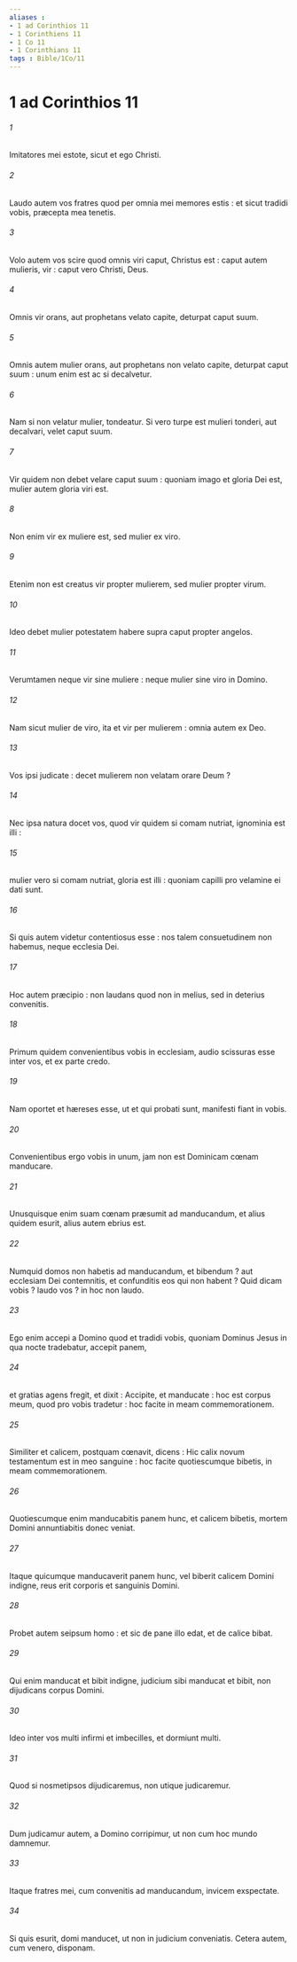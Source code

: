 ```yaml
---
aliases : 
- 1 ad Corinthios 11
- 1 Corinthiens 11
- 1 Co 11
- 1 Corinthians 11
tags : Bible/1Co/11
---
```


# 1 ad Corinthios 11

###### 1
Imitatores mei estote, sicut et ego Christi.
###### 2
Laudo autem vos fratres quod per omnia mei memores estis : et sicut tradidi vobis, præcepta mea tenetis.
###### 3
Volo autem vos scire quod omnis viri caput, Christus est : caput autem mulieris, vir : caput vero Christi, Deus.
###### 4
Omnis vir orans, aut prophetans velato capite, deturpat caput suum.
###### 5
Omnis autem mulier orans, aut prophetans non velato capite, deturpat caput suum : unum enim est ac si decalvetur.
###### 6
Nam si non velatur mulier, tondeatur. Si vero turpe est mulieri tonderi, aut decalvari, velet caput suum.
###### 7
Vir quidem non debet velare caput suum : quoniam imago et gloria Dei est, mulier autem gloria viri est.
###### 8
Non enim vir ex muliere est, sed mulier ex viro.
###### 9
Etenim non est creatus vir propter mulierem, sed mulier propter virum.
###### 10
Ideo debet mulier potestatem habere supra caput propter angelos.
###### 11
Verumtamen neque vir sine muliere : neque mulier sine viro in Domino.
###### 12
Nam sicut mulier de viro, ita et vir per mulierem : omnia autem ex Deo.
###### 13
Vos ipsi judicate : decet mulierem non velatam orare Deum ?
###### 14
Nec ipsa natura docet vos, quod vir quidem si comam nutriat, ignominia est illi :
###### 15
mulier vero si comam nutriat, gloria est illi : quoniam capilli pro velamine ei dati sunt.
###### 16
Si quis autem videtur contentiosus esse : nos talem consuetudinem non habemus, neque ecclesia Dei.
###### 17
Hoc autem præcipio : non laudans quod non in melius, sed in deterius convenitis.
###### 18
Primum quidem convenientibus vobis in ecclesiam, audio scissuras esse inter vos, et ex parte credo.
###### 19
Nam oportet et hæreses esse, ut et qui probati sunt, manifesti fiant in vobis.
###### 20
Convenientibus ergo vobis in unum, jam non est Dominicam cœnam manducare.
###### 21
Unusquisque enim suam cœnam præsumit ad manducandum, et alius quidem esurit, alius autem ebrius est.
###### 22
Numquid domos non habetis ad manducandum, et bibendum ? aut ecclesiam Dei contemnitis, et confunditis eos qui non habent ? Quid dicam vobis ? laudo vos ? in hoc non laudo.
###### 23
Ego enim accepi a Domino quod et tradidi vobis, quoniam Dominus Jesus in qua nocte tradebatur, accepit panem,
###### 24
et gratias agens fregit, et dixit : Accipite, et manducate : hoc est corpus meum, quod pro vobis tradetur : hoc facite in meam commemorationem.
###### 25
Similiter et calicem, postquam cœnavit, dicens : Hic calix novum testamentum est in meo sanguine : hoc facite quotiescumque bibetis, in meam commemorationem.
###### 26
Quotiescumque enim manducabitis panem hunc, et calicem bibetis, mortem Domini annuntiabitis donec veniat.
###### 27
Itaque quicumque manducaverit panem hunc, vel biberit calicem Domini indigne, reus erit corporis et sanguinis Domini.
###### 28
Probet autem seipsum homo : et sic de pane illo edat, et de calice bibat.
###### 29
Qui enim manducat et bibit indigne, judicium sibi manducat et bibit, non dijudicans corpus Domini.
###### 30
Ideo inter vos multi infirmi et imbecilles, et dormiunt multi.
###### 31
Quod si nosmetipsos dijudicaremus, non utique judicaremur.
###### 32
Dum judicamur autem, a Domino corripimur, ut non cum hoc mundo damnemur.
###### 33
Itaque fratres mei, cum convenitis ad manducandum, invicem exspectate.
###### 34
Si quis esurit, domi manducet, ut non in judicium conveniatis. Cetera autem, cum venero, disponam.
